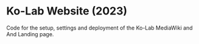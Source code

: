 # Ko-Lab Website (2023)
Code for the setup, settings and deployment of the Ko-Lab MediaWiki and And Landing page.
